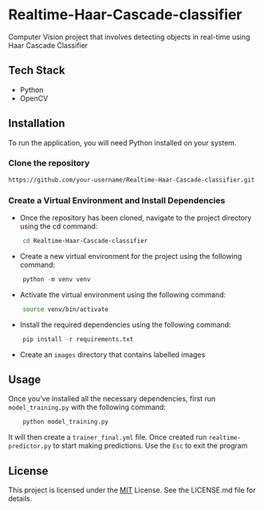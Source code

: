 
# Realtime-Haar-Cascade-classifier

Computer Vision project that involves detecting objects in real-time using Haar Cascade Classifier


## Tech Stack
- Python
- OpenCV


## Installation

To run the application, you will need Python installed on your system. 

### Clone the repository

```bash
https://github.com/your-username/Realtime-Haar-Cascade-classifier.git
```

### Create a Virtual Environment and Install Dependencies
- Once the repository has been cloned, navigate to the project directory using the cd command:

```bash
    cd Realtime-Haar-Cascade-classifier
```
- Create a new virtual environment for the project using the following command:
```python
    python -m venv venv
```

- Activate the virtual environment using the following command:

```bash
    source venv/bin/activate
```

- Install the required dependencies using the following command:

```python
    pip install -r requirements.txt
```
- Create an `images` directory that contains labelled images
## Usage

Once you’ve installed all the necessary dependencies, first run `model_training.py` with the following command:
```python
    python model_training.py
```
It will then create a `trainer_final.yml` file. Once created run `realtime-predictor.py` to start making predictions. Use the  `Esc` to exit the program




## License

This project is licensed under the [MIT](https://choosealicense.com/licenses/mit/) License. See the LICENSE.md file for details.
